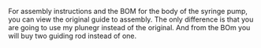 For assembly instructions and the BOM for the body of the syringe pump, you can view the original guide to assembly. The only difference is that you are going to use my plunegr instead of the original. And from the BOm you will buy two guiding rod instead of one.

